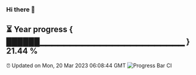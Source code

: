 ### Hi there 👋
⏳ Year progress { ██████▁▁▁▁▁▁▁▁▁▁▁▁▁▁▁▁▁▁▁▁▁▁▁▁ } 21.44 %
---
⏰ Updated on Mon, 20 Mar 2023 06:08:44 GMT
![Progress Bar CI](https://github.com/Moyi321/Moyi321/workflows/Progress%20Bar%20CI/badge.svg)
